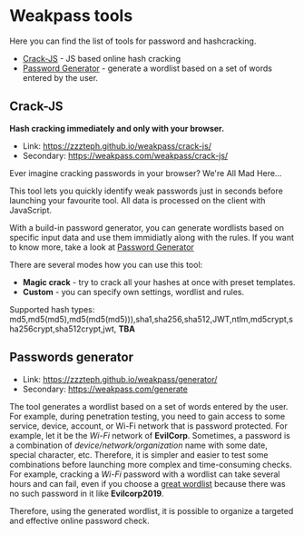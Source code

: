 # Weakpass tools

Here you can find the list of tools for password and hashcracking.

- [Crack-JS](https://zzzteph.github.io/weakpass/crack-js/) - JS based online hash cracking
- [Password Generator](https://zzzteph.github.io/weakpass/generator/) - generate a wordlist based on a set of words entered by the user.

## Crack-JS
**Hash cracking immediately and only with your browser.**
- Link: https://zzzteph.github.io/weakpass/crack-js/
- Secondary: https://weakpass.com/weakpass/crack-js/

Ever imagine cracking passwords in your browser? We're All Mad Here...

This tool lets you quickly identify weak passwords just in seconds before launching your favourite tool. All data is processed on the client with JavaScript.

With a build-in password generator, you can generate wordlists based on specific input data and use them immidiatly along with the rules. If you want to know more, take a look at [Password Generator](https://zzzteph.github.io/weakpass/generator/)

There are several modes how you can use this tool:

- **Magic crack** - try to crack all your hashes at once with preset templates.
- **Custom** - you can specify own settings, wordlist and rules.

Supported hash types: md5,md5(md5),md5(md5(md5))),sha1,sha256,sha512,JWT,ntlm,md5crypt,sha256crypt,sha512crypt,jwt, **TBA**

## Passwords generator
- Link: https://zzzteph.github.io/weakpass/generator/
- Secondary: https://weakpass.com/generate

The tool generates a wordlist based on a set of words entered by the user.
For example, during penetration testing, you need to gain access to some service, device, account, or Wi-Fi network that is password protected. For example, let it be the _Wi-Fi_ network of **EvilCorp**. Sometimes, a password is a combination of _device/network/organization_ name with some date, special character, etc. Therefore, it is simpler and easier to test some combinations before launching more complex and time-consuming checks. For example, cracking a _Wi-Fi_ password with a wordlist can take several hours and can fail, even if you choose a [great wordlist](https://weakpass.com/wordlist/1950) because there was no such password in it like **Evilcorp2019**. 

Therefore, using the generated wordlist, it is possible to organize a targeted and effective online password check.
